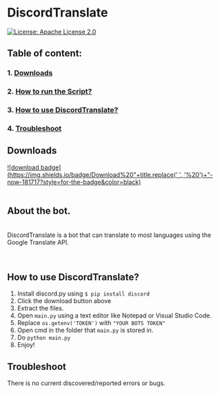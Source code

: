 # DiscordTranslate
[![License: Apache License 2.0](https://img.shields.io/badge/License-Apache%20License%202.0-c00747.svg?style=for-the-badge&logo=apache)](https://www.apache.org/licenses/LICENSE-2.0)
## Table of content:<br/>
### 1. [Downloads](https://github.com/Exyrus/discordtranslate#downloads)<br/>
### 2. [How to run the Script?](https://github.com/Exyrus/discordtranslate#run-the-Script)<br/>
### 3. [How to use DiscordTranslate?](https://github.com/Exyrus/discordtranslate#how-to-use-DiscordTranslate)<br/>
### 4. [Troubleshoot](https://github.com/Exyrus/discordtranslate#Troubleshoot)<br/>
## Downloads<br>

[![download badge](https://img.shields.io/badge/Download%20"+title.replace(' ', '%20')+"-now-181717?style=for-the-badge&color=black)]("+sc.nextLine()+")<br>
<br>
## About the bot.
<br>DiscordTranslate is a bot that can translate to most languages using the Google Translate API.

<br>

## How to use DiscordTranslate?

1. Install discord.py using `$ pip install discord`
2. Click the download button above
3. Extract the files.
4. Open `main.py` using a text editor like Notepad or Visual Studio Code.
5. Replace `os.getenv('TOKEN')` with `"YOUR BOTS TOKEN"`
6. Open cmd in the folder that `main.py` is stored in.
7. Do `python main.py`
8. Enjoy!
## Troubleshoot 
There is no current discovered/reported errors or bugs.
